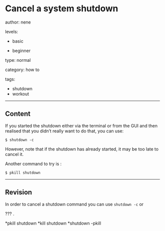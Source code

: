# Cancel a system shutdown
author: nene

levels:

  - basic

  - beginner

type: normal

category: how to

tags:
  - shutdown
  - workout


---
## Content

If you started the shutdown either via the terminal or from the GUI and then realised that you didn’t really want to do that, you can use:

```
$ shutdown -c
```
However, note that if the shutdown has already started, it may be too late to cancel it.

Another command to try is :
```
$ pkill shutdown
```

---
## Revision

In order to cancel a shutdown command you can use `shutdown -c` or 

??? .

*pkill shutdown
*kill shutdown
*shutdown -pkill